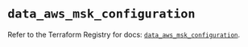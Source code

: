 # `data_aws_msk_configuration`

Refer to the Terraform Registry for docs: [`data_aws_msk_configuration`](https://registry.terraform.io/providers/hashicorp/aws/3.76.1/docs/data-sources/msk_configuration).
